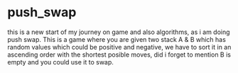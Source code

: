 # push_swap
this is a new start of my journey on game and also algorithms, as i am doing push swap. This is a game where you are given two stack A &amp; B which has random values which could be positive and negative, we have to sort it in an ascending order with the shortest posible moves, did i forget to mention B is empty and you could use it to swap. 
